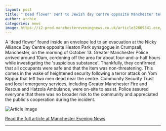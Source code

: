 ```yaml
---
layout: post
title: "'Dead flower' sent to Jewish day centre opposite Manchester terror attack site sparks evacuation"
author: archie
categories: news
image: https://i2-prod.manchestereveningnews.co.uk/article32669341.ece/ALTERNATES/s1200/0_131025suspiciouspackage2jpgli.jpg
---
```

A 'dead flower' found inside an envelope led to an evacuation at the Nicky Alliance Day Centre opposite Heaton Park synagogue in Crumpsall, Manchester, on the morning of October 13. Greater Manchester Police arrived around 10am, cordoning off the area for about four-and-a-half hours while investigating the 'suspicious substance'. Thankfully, they confirmed that all occupants were safe and that the item was non-threatening. This comes in the wake of heightened security following a terror attack on Yom Kippur that left two men dead near the centre. Community Security Trust and local emergency services, including Greater Manchester Fire and Rescue and Hatzola Ambulance, were on-site to assist. Police assured everyone that there was no broader risk to the community and appreciated the public's cooperation during the incident.

![Article Image](https://i2-prod.manchestereveningnews.co.uk/article32669341.ece/ALTERNATES/s1200/0_131025suspiciouspackage2jpgli.jpg)

[Read the full article at Manchester Evening News](https://www.manchestereveningnews.co.uk/news/greater-manchester-news/dead-flower-sent-jewish-day-32668842)

---
